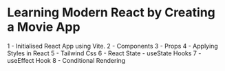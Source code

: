 # Learning Modern React by Creating a Movie App

1 - Initialised React App using Vite.
2 - Components
3 - Props
4 - Applying Styles in React
5 - Tailwind Css
6 - React State - useState Hooks
7 - useEffect Hook
8 - Conditional Rendering
